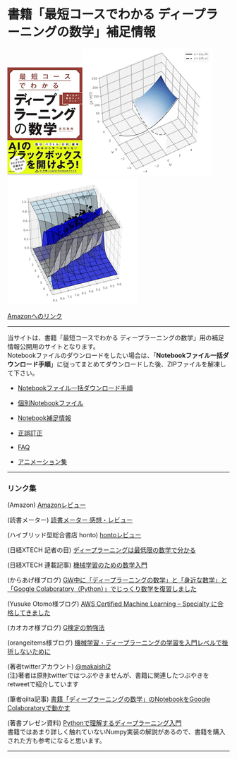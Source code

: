 # 書籍「最短コースでわかる ディープラーニングの数学」補足情報

![表紙](images/hyoshi.png)![fig04-04](images/fig04-04.png) ![fig09-22](images/fig09-22.png)
  
[Amazonへのリンク](https://www.amazon.co.jp/dp/4296102508/)

***

当サイトは、書籍「最短コースでわかる ディープラーニングの数学」用の補足情報公開用のサイトとなります。  
Notebookファイルのダウンロードをしたい場合は、「**Notebookファイル一括ダウンロード手順**」に従ってまとめてダウンロードした後、ZIPファイルを解凍して下さい。  

* [Notebookファイル一括ダウンロード手順](download.md)

* [個別Notebookファイル](notebooks.md)

* [Notebook補足情報](notebook-ref.md)

* [正誤訂正](errors.md)

* [FAQ](faqs.md)

* [アニメーション集](animations.md)


***
### リンク集

(Amazon) [Amazonレビュー](https://www.amazon.co.jp/product-reviews/4296102508/ref=acr_dpproductdetail_text?ie=UTF8&showViewpoints=1) 

(読書メーター) [読書メーター 感想・レビュー](https://bookmeter.com/books/13706684)

(ハイブリッド型総合書店 honto) [hontoレビュー](https://honto.jp/netstore/pd-review_0629564342_191.html)

(日経XTECH 記者の目) [ディープラーニングは最低限の数学で分かる](https://tech.nikkeibp.co.jp/atcl/nxt/column/18/00138/041400268/)  

(日経XTECH 連載記事) [機械学習のための数学入門](https://tech.nikkeibp.co.jp/atcl/nxt/column/18/00816/)
  
(からあげ様ブログ) [GW中に「ディープラーニングの数学」と「身近な数学」と「Google Colaboratory（Python）」でじっくり数学を復習しました](https://karaage.hatenadiary.jp/entry/2019/05/08/073000)  
  
(Yusuke Otomo様ブログ) [AWS Certified Machine Learning – Specialty に合格してきました](https://yomon.hatenablog.com/entry/2019/05/awscertml)

(カオカオ様ブログ) [G検定の勉強法](https://www.kaookaoo.com/gteststudymethod/)

(orangeitems様ブログ) [機械学習・ディープラーニングの学習を入門レベルで挫折しないために](https://www.orangeitems.com/entry/2019/07/30/174944)

(著者twitterアカウント) [@makaishi2](https://twitter.com/makaishi2)  
(注)著者は原則twitterではつぶやきませんが、書籍に関連したつぶやきをretweetで紹介しています  

(筆者qiita記事) [書籍「ディープラーニングの数学」のNotebookをGoogle Colaboratoryで動かす](https://qiita.com/makaishi2/items/8a7f530ad9b18b1f0b61)

(著書プレゼン資料) [Pythonで理解するディープラーニング入門](https://speakerdeck.com/makaishi2/pythondeli-jie-surudeipuraninguru-men)  
書籍ではあまり詳しく触れていないNumpy実装の解説があるので、書籍を購入された方も参考になると思います。

***
